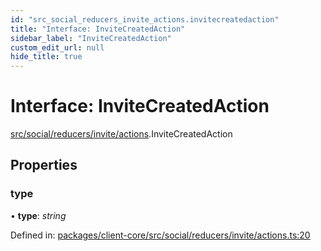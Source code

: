 ```yaml
---
id: "src_social_reducers_invite_actions.invitecreatedaction"
title: "Interface: InviteCreatedAction"
sidebar_label: "InviteCreatedAction"
custom_edit_url: null
hide_title: true
---
```


# Interface: InviteCreatedAction

[src/social/reducers/invite/actions](../modules/src_social_reducers_invite_actions.md).InviteCreatedAction

## Properties

### type

• **type**: *string*

Defined in: [packages/client-core/src/social/reducers/invite/actions.ts:20](https://github.com/xr3ngine/xr3ngine/blob/a16a45d7e/packages/client-core/src/social/reducers/invite/actions.ts#L20)
